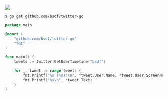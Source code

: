 ![](http://i.imgur.com/0V5yO.jpg)

`$ go get github.com/bsdf/twitter-go`

```go
package main

import (
	"github.com/bsdf/twitter-go"
	"fmt"
)

func main() {
	tweets := twitter.GetUserTimeline("bsdf")

	for _, tweet := range tweets {
		fmt.Printf("%s (%s):\n", *tweet.User.Name, *tweet.User.ScreenName)
		fmt.Printf("%s\n", *tweet.Text)
	}
}
```
